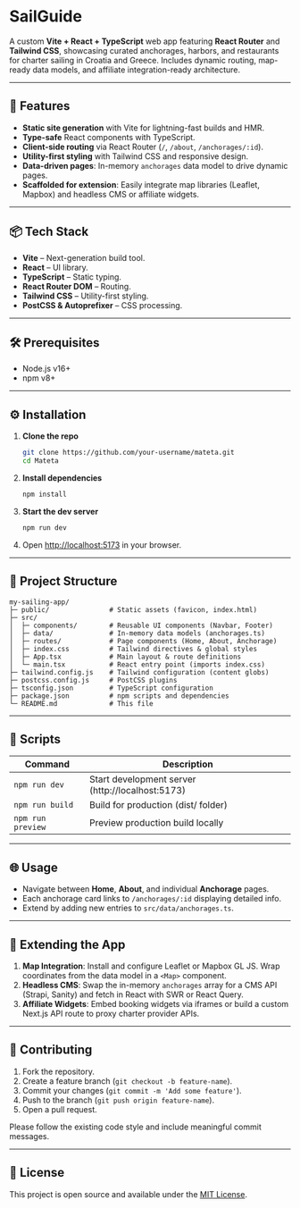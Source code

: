 # SailGuide

A custom **Vite + React + TypeScript** web app featuring **React Router** and **Tailwind CSS**, showcasing curated anchorages, harbors, and restaurants for charter sailing in Croatia and Greece. Includes dynamic routing, map-ready data models, and affiliate integration-ready architecture.

---

## 🚀 Features

- **Static site generation** with Vite for lightning-fast builds and HMR.
- **Type-safe** React components with TypeScript.
- **Client-side routing** via React Router (`/`, `/about`, `/anchorages/:id`).
- **Utility-first styling** with Tailwind CSS and responsive design.
- **Data-driven pages**: In-memory `anchorages` data model to drive dynamic pages.
- **Scaffolded for extension**: Easily integrate map libraries (Leaflet, Mapbox) and headless CMS or affiliate widgets.

---

## 📦 Tech Stack

- **Vite** – Next-generation build tool.
- **React** – UI library.
- **TypeScript** – Static typing.
- **React Router DOM** – Routing.
- **Tailwind CSS** – Utility-first styling.
- **PostCSS & Autoprefixer** – CSS processing.

---

## 🛠️ Prerequisites

- Node.js v16+
- npm v8+

---

## ⚙️ Installation

1. **Clone the repo**
   ```bash
   git clone https://github.com/your-username/mateta.git
   cd Mateta
   ```

2. **Install dependencies**
   ```bash
   npm install
   ```

3. **Start the dev server**
   ```bash
   npm run dev
   ```

4. Open [http://localhost:5173](http://localhost:5173) in your browser.

---

## 📂 Project Structure

```
my-sailing-app/
├─ public/               # Static assets (favicon, index.html)
├─ src/
│  ├─ components/        # Reusable UI components (Navbar, Footer)
│  ├─ data/              # In-memory data models (anchorages.ts)
│  ├─ routes/            # Page components (Home, About, Anchorage)
│  ├─ index.css          # Tailwind directives & global styles
│  ├─ App.tsx            # Main layout & route definitions
│  └─ main.tsx           # React entry point (imports index.css)
├─ tailwind.config.js    # Tailwind configuration (content globs)
├─ postcss.config.js     # PostCSS plugins
├─ tsconfig.json         # TypeScript configuration
├─ package.json          # npm scripts and dependencies
└─ README.md             # This file
```

---

## 📜 Scripts

| Command         | Description                           |
| --------------- | ------------------------------------- |
| `npm run dev`   | Start development server (http://localhost:5173) |
| `npm run build` | Build for production (dist/ folder)   |
| `npm run preview` | Preview production build locally   |

---

## 🌐 Usage

- Navigate between **Home**, **About**, and individual **Anchorage** pages.
- Each anchorage card links to `/anchorages/:id` displaying detailed info.
- Extend by adding new entries to `src/data/anchorages.ts`.

---

## 🧩 Extending the App

1. **Map Integration**: Install and configure Leaflet or Mapbox GL JS. Wrap coordinates from the data model in a `<Map>` component.  
2. **Headless CMS**: Swap the in-memory `anchorages` array for a CMS API (Strapi, Sanity) and fetch in React with SWR or React Query.  
3. **Affiliate Widgets**: Embed booking widgets via iframes or build a custom Next.js API route to proxy charter provider APIs.

---

## 🤝 Contributing

1. Fork the repository.  
2. Create a feature branch (`git checkout -b feature-name`).  
3. Commit your changes (`git commit -m 'Add some feature'`).  
4. Push to the branch (`git push origin feature-name`).  
5. Open a pull request.

Please follow the existing code style and include meaningful commit messages.

---

## 📄 License

This project is open source and available under the [MIT License](LICENSE).

